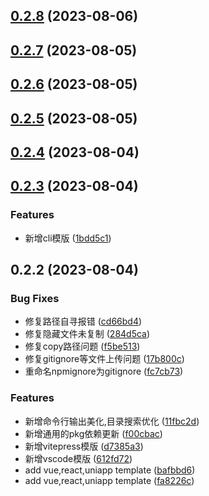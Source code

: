 ## [0.2.8](https://github.com/winchesHe/ts-start-template/compare/v0.2.7...v0.2.8) (2023-08-06)



## [0.2.7](https://github.com/winchesHe/ts-start-template/compare/v0.2.6...v0.2.7) (2023-08-05)



## [0.2.6](https://github.com/winchesHe/ts-start-template/compare/v0.2.5...v0.2.6) (2023-08-05)



## [0.2.5](https://github.com/winchesHe/ts-start-template/compare/v0.2.4...v0.2.5) (2023-08-05)



## [0.2.4](https://github.com/winchesHe/ts-start-template/compare/v0.2.3...v0.2.4) (2023-08-04)



## [0.2.3](https://github.com/winchesHe/ts-start-template/compare/v0.2.2...v0.2.3) (2023-08-04)


### Features

* 新增cli模版 ([1bdd5c1](https://github.com/winchesHe/ts-start-template/commit/1bdd5c1f49a08507eef66e6be2afaf243fd051a4))



## 0.2.2 (2023-08-04)


### Bug Fixes

* 修复路径自寻报错 ([cd66bd4](https://github.com/winchesHe/ts-start-template/commit/cd66bd477f64d8122704d7ed911a2bc42317ac3b))
* 修复隐藏文件未复制 ([284d5ca](https://github.com/winchesHe/ts-start-template/commit/284d5caba0318d1a531a51ec8e2d6ae85e34addf))
* 修复copy路径问题 ([f5be513](https://github.com/winchesHe/ts-start-template/commit/f5be513dabfdf6c3ab5ba921a09999e5bc25b1c3))
* 修复gitignore等文件上传问题 ([17b800c](https://github.com/winchesHe/ts-start-template/commit/17b800c5862fab7dadbfbd79233e7cb94b37b5c5))
* 重命名npmignore为gitignore ([fc7cb73](https://github.com/winchesHe/ts-start-template/commit/fc7cb7377ba4a00bc3370c922d25075425212abe))


### Features

* 新增命令行输出美化,目录搜索优化 ([11fbc2d](https://github.com/winchesHe/ts-start-template/commit/11fbc2d85c66269859a555fc68d59f255b0552cb))
* 新增通用的pkg依赖更新 ([f00cbac](https://github.com/winchesHe/ts-start-template/commit/f00cbac49627a6d72d47b13db36b289b18d67fab))
* 新增vitepress模版 ([d7385a3](https://github.com/winchesHe/ts-start-template/commit/d7385a3ab19cbb00a294ec0996c4151f4556318e))
* 新增vscode模版 ([612fd72](https://github.com/winchesHe/ts-start-template/commit/612fd7298b9e0090d6b4f563d176179d2f6a5ece))
* add vue,react,uniapp template ([bafbbd6](https://github.com/winchesHe/ts-start-template/commit/bafbbd6b5482c50d8e8775d7a2dbf1abc877e894))
* add vue,react,uniapp template ([fa8226c](https://github.com/winchesHe/ts-start-template/commit/fa8226c0e94e21ca2638dd1e4c36e0ec77a779ee))



